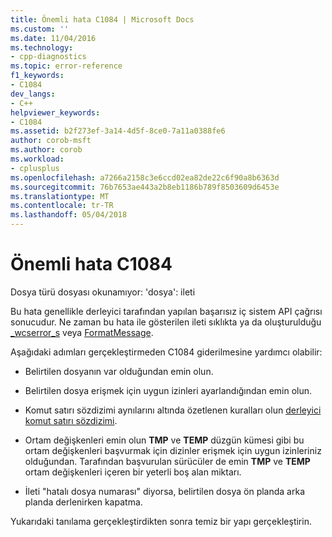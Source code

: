 ```yaml
---
title: Önemli hata C1084 | Microsoft Docs
ms.custom: ''
ms.date: 11/04/2016
ms.technology:
- cpp-diagnostics
ms.topic: error-reference
f1_keywords:
- C1084
dev_langs:
- C++
helpviewer_keywords:
- C1084
ms.assetid: b2f273ef-3a14-4d5f-8ce0-7a11a0388fe6
author: corob-msft
ms.author: corob
ms.workload:
- cplusplus
ms.openlocfilehash: a7266a2158c3e6ccd02ea82de22c6f90a8b6363d
ms.sourcegitcommit: 76b7653ae443a2b8eb1186b789f8503609d6453e
ms.translationtype: MT
ms.contentlocale: tr-TR
ms.lasthandoff: 05/04/2018
---
```

# <a name="fatal-error-c1084"></a>Önemli hata C1084
Dosya türü dosyası okunamıyor: 'dosya': ileti  
  
 Bu hata genellikle derleyici tarafından yapılan başarısız iç sistem API çağrısı sonucudur. Ne zaman bu hata ile gösterilen ileti sıklıkta ya da oluşturulduğu [_wcserror_s](../../c-runtime-library/reference/strerror-s-strerror-s-wcserror-s-wcserror-s.md) veya [FormatMessage](http://msdn.microsoft.com/library/windows/desktop/ms679351.aspx).  
  
 Aşağıdaki adımları gerçekleştirmeden C1084 giderilmesine yardımcı olabilir:  
  
-   Belirtilen dosyanın var olduğundan emin olun.  
  
-   Belirtilen dosya erişmek için uygun izinleri ayarlandığından emin olun.  
  
-   Komut satırı sözdizimi aynılarını altında özetlenen kuralları olun [derleyici komut satırı sözdizimi](../../build/reference/compiler-command-line-syntax.md).  
  
-   Ortam değişkenleri emin olun **TMP** ve **TEMP** düzgün kümesi gibi bu ortam değişkenleri başvurmak için dizinler erişmek için uygun izinleriniz olduğundan. Tarafından başvurulan sürücüler de emin **TMP** ve **TEMP** ortam değişkenleri içeren bir yeterli boş alan miktarı.  
  
-   İleti "hatalı dosya numarası" diyorsa, belirtilen dosya ön planda arka planda derlenirken kapatma.  
  
 Yukarıdaki tanılama gerçekleştirdikten sonra temiz bir yapı gerçekleştirin.